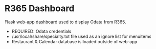 # R365 Dashboard

Flask web-app dashboard used to display Odata from R365.

* REQUIRED: Odata credentials
* /usr/local/share/specialty.txt file used as an ignore list for menuitems
* Restaurant & Calendar database is loaded outside of web-app
